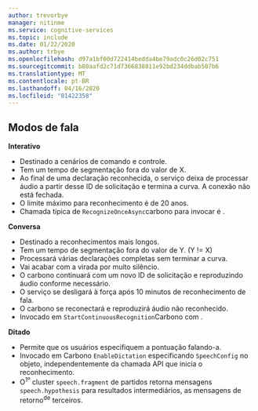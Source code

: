 ```yaml
---
author: trevorbye
manager: nitinme
ms.service: cognitive-services
ms.topic: include
ms.date: 01/22/2020
ms.author: trbye
ms.openlocfilehash: d97a1bf00d722414bedda4be79adc0c26d02c751
ms.sourcegitcommit: b80aafd2c71d7366838811e92bd234ddbab507b6
ms.translationtype: MT
ms.contentlocale: pt-BR
ms.lasthandoff: 04/16/2020
ms.locfileid: "81422358"
---
```

## <a name="speech-modes"></a>Modos de fala

**Interativo**
- Destinado a cenários de comando e controle.
- Tem um tempo de segmentação fora do valor de X.
- Ao final de uma declaração reconhecida, o serviço deixa de processar áudio a partir desse ID de solicitação e termina a curva. A conexão não está fechada.
- O limite máximo para reconhecimento é de 20 anos.
- Chamada típica de `RecognizeOnceAsync`carbono para invocar é .

**Conversa**
- Destinado a reconhecimentos mais longos.
- Tem um tempo de segmentação fora do valor de Y. (Y != X)
- Processará várias declarações completas sem terminar a curva.
- Vai acabar com a virada por muito silêncio.
- O carbono continuará com um novo ID de solicitação e reproduzindo áudio conforme necessário.
- O serviço se desligará à força após 10 minutos de reconhecimento de fala.
- O carbono se reconectará e reproduzirá áudio não reconhecido.
- Invocado em `StartContinuousRecognition`Carbono com .

**Ditado**
- Permite que os usuários especifiquem a pontuação falando-a.
- Invocado em Carbono `EnableDictation` especificando `SpeechConfig` no objeto, independentemente da chamada API que inicia o reconhecimento.
- O<sup>1º</sup> cluster `speech.fragment` de partidos retorna mensagens `speech.hypothesis` para resultados intermediários, as mensagens de retorno<sup>de</sup> terceiros.